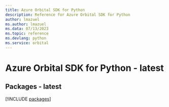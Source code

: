 ```yaml
---
title: Azure Orbital SDK for Python
description: Reference for Azure Orbital SDK for Python
author: lmazuel
ms.author: lmazuel
ms.data: 07/13/2023
ms.topic: reference
ms.devlang: python
ms.service: orbital
---
```

# Azure Orbital SDK for Python - latest
## Packages - latest
[!INCLUDE [packages](orbital-index.md)]